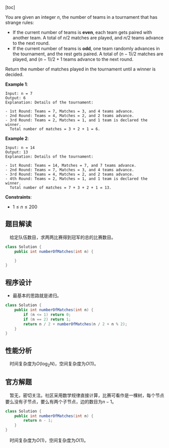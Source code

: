 [toc]

You are given an integer $n$, the number of teams in a tournament that has strange rules:

* If the current number of teams is **even**, each team gets paired with another team. A total of $n / 2$ matches are played, and $n / 2$ teams advance to the next round.
* If the current number of teams is **odd**, one team randomly advances in the tournament, and the rest gets paired. A total of $(n - 1) / 2$ matches are played, and $(n - 1) / 2 + 1$ teams advance to the next round.

Return the number of matches played in the tournament until a winner is decided.



**Example 1**:

```
Input: n = 7
Output: 6
Explanation: Details of the tournament: 

- 1st Round: Teams = 7, Matches = 3, and 4 teams advance.
- 2nd Round: Teams = 4, Matches = 2, and 2 teams advance.
- 3rd Round: Teams = 2, Matches = 1, and 1 team is declared the winner.
  Total number of matches = 3 + 2 + 1 = 6.
```

**Example 2**:

```
Input: n = 14
Output: 13
Explanation: Details of the tournament:

- 1st Round: Teams = 14, Matches = 7, and 7 teams advance.
- 2nd Round: Teams = 7, Matches = 3, and 4 teams advance.
- 3rd Round: Teams = 4, Matches = 2, and 2 teams advance.
- 4th Round: Teams = 2, Matches = 1, and 1 team is declared the winner.
  Total number of matches = 7 + 3 + 2 + 1 = 13.
```



**Constraints**:

* $1 \le n \le 200$



## 题目解读

&emsp;给定队伍数目，求两两比赛得到冠军的总的比赛数目。

```java
class Solution {
    public int numberOfMatches(int n) {

    }
}
```

## 程序设计

* 最基本的思路就是递归。

```java
class Solution {
    public int numberOfMatches(int n) {
        if (n <= 1) return 0;
        if (n == 2) return 1;
        return n / 2 + numberOfMatches(n / 2 + n % 2);
    }
}
```

## 性能分析

&emsp;时间复杂度为$O(\log_2N)$，空间复杂度为$O(1)$。



## 官方解题

&emsp;暂无，密切关注。社区采用数学规律直接计算，比赛可看作是一棵树，每个节点要么没有子节点，要么有两个子节点，边的数目为$n - 1$。

```java
class Solution {
    public int numberOfMatches(int n) {
        return n - 1;
    }
}
```

&emsp;时间复杂度为$O(1)$，空间复杂度为$O(1)$。

